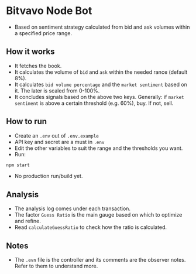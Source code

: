 # Bitvavo Node Bot
- Based on sentiment strategy calculated from bid and ask volumes within a specified price range.

## How it works
- It fetches the book.
- It calculates the volume of `bid` and `ask` within the needed rance (default 8%).
- It calculates `bid volume percentage` and the `market sentiment` based on it. The later is scaled from 0-100%.
- It concludes signals based on the above two keys. Generally: if `market sentiment` is above a certain threshold (e.g. 60%), buy. If not, sell.

## How to run
- Create an `.env` out of `.env.example`
- API key and secret are a must in `.env`
- Edit the other variables to suit the range and the thresholds you want.
- Run:
```sh
npm start
```
- No production run/build yet.

## Analysis
- The analysis log comes under each transaction.
- The factor `Guess Ratio` is the main gauge based on which to optimize and refine.
- Read `calculateGuessRatio` to check how the ratio is calculated.
  
## Notes
- The `.evn` file is the controller and its comments are the observer notes. Refer to them to understand more.